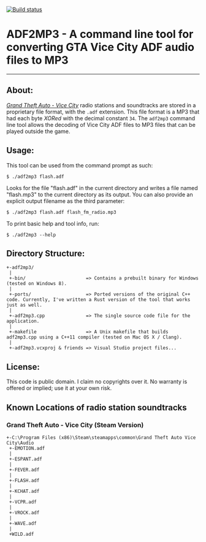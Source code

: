 [![Build status](https://ci.appveyor.com/api/projects/status/fu2nv9d490twrpo4?svg=true)](https://ci.appveyor.com/project/stesee/adf2mp3)

# ADF2MP3 - A command line tool for converting GTA Vice City ADF audio files to MP3

----

## About:

[*Grand Theft Auto - Vice City*][1] radio stations and soundtracks are stored in a proprietary file format,
with the `.adf` extension. This file format is a MP3 that had each byte *XORed* with
the decimal constant `34`. The `adf2mp3` command line tool allows the decoding of Vice City
ADF files to MP3 files that can be played outside the game.

## Usage:

This tool can be used from the command prompt as such:

    $ ./adf2mp3 flash.adf

Looks for the file "flash.adf" in the current directory and writes a
file named "flash.mp3" to the current directory as its output. You can
also provide an explicit output filename as the third parameter:

    $ ./adf2mp3 flash.adf flash_fm_radio.mp3

To print basic help and tool info, run:

    $ ./adf2mp3 --help

## Directory Structure:

    +-adf2mp3/
     |
     +-bin/                      => Contains a prebuilt binary for Windows (tested on Windows 8).
     |
     +-ports/                    => Ported versions of the original C++ code. Currently, I've written a Rust version of the tool that works just as well.
     |
     +-adf2mp3.cpp               => The single source code file for the application.
     |
     +-makefile                  => A Unix makefile that builds adf2mp3.cpp using a C++11 compiler (tested on Mac OS X / Clang).
     |
     +-adf2mp3.vcxproj & friends => Visual Studio project files...

## License:

This code is public domain. I claim no copyrights over it.
No warranty is offered or implied; use it at your own risk.

[1]: http://en.wikipedia.org/wiki/Grand_Theft_Auto%3A_Vice_City

## Known Locations of radio station soundtracks

### Grand Theft Auto - Vice City (Steam Version)

    +-C:\Program Files (x86)\Steam\steamapps\common\Grand Theft Auto Vice City\Audio
     +-EMOTION.adf
     |
     +-ESPANT.adf
     |
     +-FEVER.adf
     |
     +-FLASH.adf
     |
     +-KCHAT.adf
     |
     +-VCPR.adf
     |
     +-VROCK.adf
     |
     +-WAVE.adf
     |
     +WILD.adf
